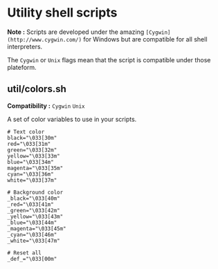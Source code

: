
# Utility shell scripts

**Note :** Scripts are developed under the amazing `[Cygwin](http://www.cygwin.com/)` for Windows but are compatible for all shell interpreters.

The `Cygwin` or `Unix` flags mean that the script is compatible under those plateform.

## util/colors.sh

__Compatibility :__ `Cygwin` `Unix`

A set of color variables to use in your scripts.

```shell
# Text color
black="\033[30m"
red="\033[31m"
green="\033[32m"
yellow="\033[33m"
blue="\033[34m"
magenta="\033[35m"
cyan="\033[36m"
white="\033[37m"

# Background color
_black="\033[40m"
_red="\033[41m"
_green="\033[42m"
_yellow="\033[43m"
_blue="\033[44m"
_magenta="\033[45m"
_cyan="\033[46m"
_white="\033[47m"

# Reset all
_def_="\033[00m"
```
